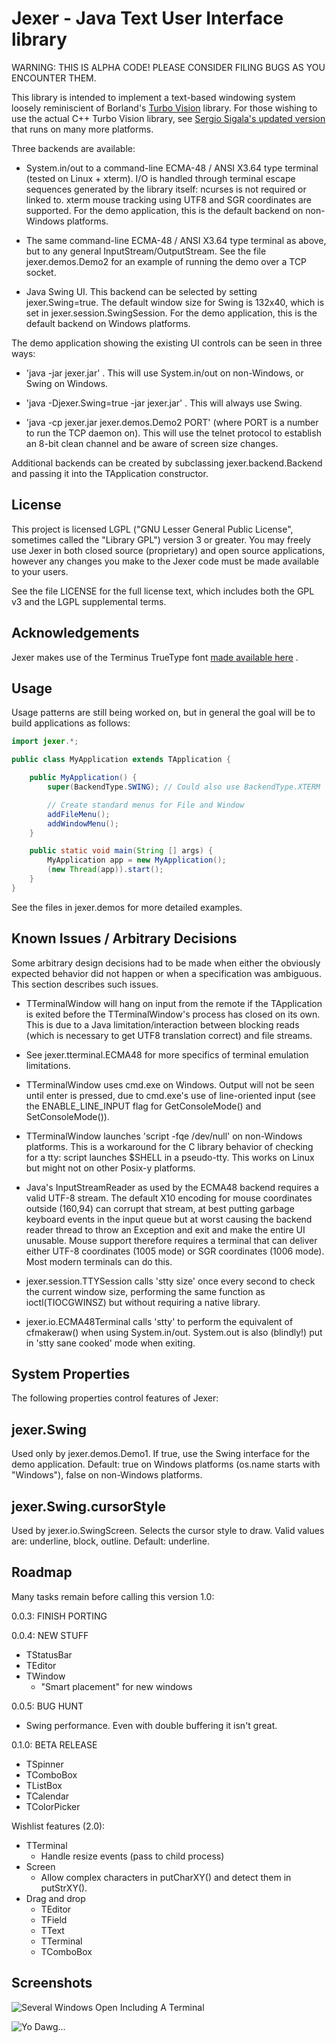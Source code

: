 Jexer - Java Text User Interface library
========================================

WARNING: THIS IS ALPHA CODE!  PLEASE CONSIDER FILING BUGS AS YOU
ENCOUNTER THEM.

This library is intended to implement a text-based windowing system
loosely reminiscient of Borland's [Turbo
Vision](http://en.wikipedia.org/wiki/Turbo_Vision) library.  For those
wishing to use the actual C++ Turbo Vision library, see [Sergio
Sigala's updated version](http://tvision.sourceforge.net/) that runs
on many more platforms.

Three backends are available:

* System.in/out to a command-line ECMA-48 / ANSI X3.64 type terminal
  (tested on Linux + xterm).  I/O is handled through terminal escape
  sequences generated by the library itself: ncurses is not required
  or linked to.  xterm mouse tracking using UTF8 and SGR coordinates
  are supported.  For the demo application, this is the default
  backend on non-Windows platforms.

* The same command-line ECMA-48 / ANSI X3.64 type terminal as above,
  but to any general InputStream/OutputStream.  See the file
  jexer.demos.Demo2 for an example of running the demo over a TCP
  socket.

* Java Swing UI.  This backend can be selected by setting
  jexer.Swing=true.  The default window size for Swing is 132x40,
  which is set in jexer.session.SwingSession.  For the demo
  application, this is the default backend on Windows platforms.

The demo application showing the existing UI controls can be seen in
three ways:

  * 'java -jar jexer.jar' .  This will use System.in/out on
    non-Windows, or Swing on Windows.

  * 'java -Djexer.Swing=true -jar jexer.jar' .  This will always use
    Swing.

  * 'java -cp jexer.jar jexer.demos.Demo2 PORT' (where PORT is a
    number to run the TCP daemon on).  This will use the telnet
    protocol to establish an 8-bit clean channel and be aware of
    screen size changes.

Additional backends can be created by subclassing
jexer.backend.Backend and passing it into the TApplication
constructor.



License
-------

This project is licensed LGPL ("GNU Lesser General Public License",
sometimes called the "Library GPL") version 3 or greater.  You may
freely use Jexer in both closed source (proprietary) and open source
applications, however any changes you make to the Jexer code must be
made available to your users.

See the file LICENSE for the full license text, which includes both
the GPL v3 and the LGPL supplemental terms.



Acknowledgements
----------------

Jexer makes use of the Terminus TrueType font [made available
here](http://files.ax86.net/terminus-ttf/) .



Usage
-----

Usage patterns are still being worked on, but in general the goal will
be to build applications as follows:

```Java
import jexer.*;

public class MyApplication extends TApplication {

    public MyApplication() {
        super(BackendType.SWING); // Could also use BackendType.XTERM

        // Create standard menus for File and Window
        addFileMenu();
        addWindowMenu();
    }

    public static void main(String [] args) {
        MyApplication app = new MyApplication();
        (new Thread(app)).start();
    }
}
```

See the files in jexer.demos for more detailed examples.



Known Issues / Arbitrary Decisions
----------------------------------

Some arbitrary design decisions had to be made when either the
obviously expected behavior did not happen or when a specification was
ambiguous.  This section describes such issues.

  - TTerminalWindow will hang on input from the remote if the
    TApplication is exited before the TTerminalWindow's process has
    closed on its own.  This is due to a Java limitation/interaction
    between blocking reads (which is necessary to get UTF8 translation
    correct) and file streams.

  - See jexer.tterminal.ECMA48 for more specifics of terminal
    emulation limitations.

  - TTerminalWindow uses cmd.exe on Windows.  Output will not be seen
    until enter is pressed, due to cmd.exe's use of line-oriented
    input (see the ENABLE_LINE_INPUT flag for GetConsoleMode() and
    SetConsoleMode()).

  - TTerminalWindow launches 'script -fqe /dev/null' on non-Windows
    platforms.  This is a workaround for the C library behavior of
    checking for a tty: script launches $SHELL in a pseudo-tty.  This
    works on Linux but might not on other Posix-y platforms.

  - Java's InputStreamReader as used by the ECMA48 backend requires a
    valid UTF-8 stream.  The default X10 encoding for mouse
    coordinates outside (160,94) can corrupt that stream, at best
    putting garbage keyboard events in the input queue but at worst
    causing the backend reader thread to throw an Exception and exit
    and make the entire UI unusable.  Mouse support therefore requires
    a terminal that can deliver either UTF-8 coordinates (1005 mode)
    or SGR coordinates (1006 mode).  Most modern terminals can do
    this.

  - jexer.session.TTYSession calls 'stty size' once every second to
    check the current window size, performing the same function as
    ioctl(TIOCGWINSZ) but without requiring a native library.

  - jexer.io.ECMA48Terminal calls 'stty' to perform the equivalent of
    cfmakeraw() when using System.in/out.  System.out is also
    (blindly!)  put in 'stty sane cooked' mode when exiting.



System Properties
-----------------

The following properties control features of Jexer:

  jexer.Swing
  -----------

  Used only by jexer.demos.Demo1.  If true, use the Swing interface
  for the demo application.  Default: true on Windows platforms
  (os.name starts with "Windows"), false on non-Windows platforms.

  jexer.Swing.cursorStyle
  -----------------------

  Used by jexer.io.SwingScreen.  Selects the cursor style to draw.
  Valid values are: underline, block, outline.  Default: underline.



Roadmap
-------

Many tasks remain before calling this version 1.0:

0.0.3: FINISH PORTING

0.0.4: NEW STUFF

- TStatusBar
- TEditor
- TWindow
  - "Smart placement" for new windows

0.0.5: BUG HUNT

- Swing performance.  Even with double buffering it isn't great.

0.1.0: BETA RELEASE

- TSpinner
- TComboBox
- TListBox
- TCalendar
- TColorPicker

Wishlist features (2.0):

- TTerminal
  - Handle resize events (pass to child process)
- Screen
  - Allow complex characters in putCharXY() and detect them in putStrXY().
- Drag and drop
  - TEditor
  - TField
  - TText
  - TTerminal
  - TComboBox


Screenshots
-----------

![Several Windows Open Including A Terminal](/screenshots/screenshot1.png?raw=true "Several Windows Open Including A Terminal")

![Yo Dawg...](/screenshots/yodawg.png?raw=true "Yo Dawg, I heard you like text windowing systems, so I ran a text windowing system inside your text windowing system so you can have a terminal in your terminal.")
